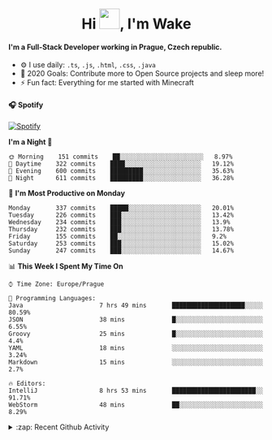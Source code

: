 <h1 align="center">Hi <img src="https://raw.githubusercontent.com/MrWakeCZ/MrWakeCZ/master/Hi.gif" width="40px" />, I'm Wake</h1>

#### I'm a Full-Stack Developer working in Prague, Czech republic.
- ⚙️ I use daily: `.ts`, `.js`, `.html`, `.css`, `.java`
- 🥅 2020 Goals: Contribute more to Open Source projects and sleep more!
- ⚡ Fun fact: Everything for me started with Minecraft

#### 🎧 Spotify
[![Spotify](https://novatorem-delta-eight.vercel.app/api/spotify)](https://open.spotify.com/user/wakeecz)

<!--START_SECTION:waka-->
**I'm a Night 🦉** 

```text
🌞 Morning    151 commits    ██░░░░░░░░░░░░░░░░░░░░░░░   8.97% 
🌆 Daytime    322 commits    ████░░░░░░░░░░░░░░░░░░░░░   19.12% 
🌃 Evening    600 commits    █████████░░░░░░░░░░░░░░░░   35.63% 
🌙 Night      611 commits    █████████░░░░░░░░░░░░░░░░   36.28%

```
📅 **I'm Most Productive on Monday** 

```text
Monday       337 commits    █████░░░░░░░░░░░░░░░░░░░░   20.01% 
Tuesday      226 commits    ███░░░░░░░░░░░░░░░░░░░░░░   13.42% 
Wednesday    234 commits    ███░░░░░░░░░░░░░░░░░░░░░░   13.9% 
Thursday     232 commits    ███░░░░░░░░░░░░░░░░░░░░░░   13.78% 
Friday       155 commits    ██░░░░░░░░░░░░░░░░░░░░░░░   9.2% 
Saturday     253 commits    ███░░░░░░░░░░░░░░░░░░░░░░   15.02% 
Sunday       247 commits    ███░░░░░░░░░░░░░░░░░░░░░░   14.67%

```


📊 **This Week I Spent My Time On** 

```text
⌚︎ Time Zone: Europe/Prague

💬 Programming Languages: 
Java                     7 hrs 49 mins       ████████████████████░░░░░   80.59% 
JSON                     38 mins             █░░░░░░░░░░░░░░░░░░░░░░░░   6.55% 
Groovy                   25 mins             █░░░░░░░░░░░░░░░░░░░░░░░░   4.4% 
YAML                     18 mins             ░░░░░░░░░░░░░░░░░░░░░░░░░   3.24% 
Markdown                 15 mins             ░░░░░░░░░░░░░░░░░░░░░░░░░   2.7%

🔥 Editors: 
IntelliJ                 8 hrs 53 mins       ███████████████████████░░   91.71% 
WebStorm                 48 mins             ██░░░░░░░░░░░░░░░░░░░░░░░   8.29%

```


<!--END_SECTION:waka-->

<details>
  <summary>:zap: Recent Github Activity</summary>

<!--START_SECTION:activity-->
1. ❌ Closed PR [#88](https://github.com/waked-cz/corgi/pull/88) in [waked-cz/corgi](https://github.com/waked-cz/corgi)
2. 🗣 Commented on [#6](https://github.com/craftmania-cz/craftlobby/issues/6) in [craftmania-cz/craftlobby](https://github.com/craftmania-cz/craftlobby)
3. ❗️ Closed issue [#574](https://github.com/Zrips/Residence/issues/574) in [Zrips/Residence](https://github.com/Zrips/Residence)
4. 🗣 Commented on [#574](https://github.com/Zrips/Residence/issues/574) in [Zrips/Residence](https://github.com/Zrips/Residence)
5. 🎉 Merged PR [#13](https://github.com/craftmania-cz/craftmanager/pull/13) in [craftmania-cz/craftmanager](https://github.com/craftmania-cz/craftmanager)
<!--END_SECTION:activity-->

</details>
